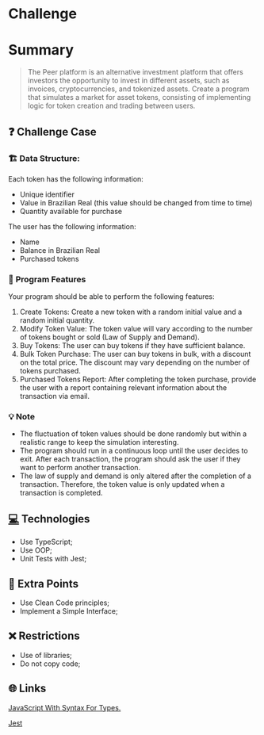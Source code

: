 # Challenge

# **Summary**

> The Peer platform is an alternative investment platform that offers investors the opportunity to invest in different assets, such as invoices, cryptocurrencies, and tokenized assets. Create a program that simulates a market for asset tokens, consisting of implementing logic for token creation and trading between users.

## **❓ Challenge Case**

### 🏗️ **Data Structure:**

Each token has the following information:

- Unique identifier
- Value in Brazilian Real (this value should be changed from time to time)
- Quantity available for purchase

The user has the following information:

- Name
- Balance in Brazilian Real
- Purchased tokens

### 🔨 **Program Features**

Your program should be able to perform the following features:

1. Create Tokens: Create a new token with a random initial value and a random initial quantity.
2. Modify Token Value: The token value will vary according to the number of tokens bought or sold (Law of Supply and Demand).
3. Buy Tokens: The user can buy tokens if they have sufficient balance.
4. Bulk Token Purchase: The user can buy tokens in bulk, with a discount on the total price. The discount may vary depending on the number of tokens purchased.
5. Purchased Tokens Report: After completing the token purchase, provide the user with a report containing relevant information about the transaction via email.

### 💡 **Note**

- The fluctuation of token values should be done randomly but within a realistic range to keep the simulation interesting.
- The program should run in a continuous loop until the user decides to exit. After each transaction, the program should ask the user if they want to perform another transaction.
- The law of supply and demand is only altered after the completion of a transaction. Therefore, the token value is only updated when a transaction is completed.

## **[💻](https://emojiterra.com/en/pc/) Technologies**

- Use TypeScript;
- Use OOP;
- Unit Tests with Jest;

## 👾 Extra Points

- Use Clean Code principles;
- Implement a Simple Interface;

## ❌ Restrictions

- Use of libraries;
- Do not copy code;

## 🌐 **Links**

[JavaScript With Syntax For Types.](https://www.typescriptlang.org/)

[Jest](https://jestjs.io/)

